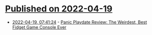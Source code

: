 # [Published on 2022-04-19](index.md)

* [2022-04-19, 07:41:24](https://news.ycombinator.com/item?id=31080545) - [Panic Playdate Review: The Weirdest, Best Fidget Game Console Ever](https://www.cnet.com/tech/gaming/panic-playdate-review-the-weirdest-best-fidget-game-console-ever/)
